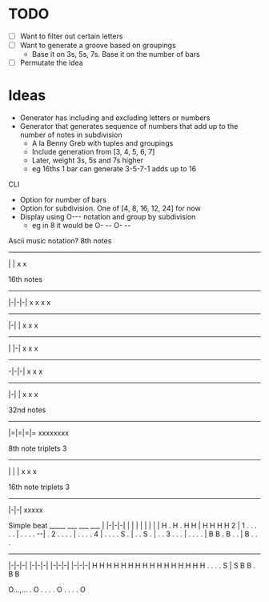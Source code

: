 # TODO
- [ ] Want to filter out certain letters
- [ ] Want to generate a groove based on groupings
  - Base it on 3s, 5s, 7s. Base it on the number of bars
- [ ] Permutate the idea

# Ideas

* Generator has including and excluding letters or numbers
* Generator that generates sequence of numbers that add up to the number of notes in subdivision
    * A la Benny Greb with tuples and groupings
    * Include generation from [3, 4, 5, 6, 7]
    * Later, weight 3s, 5s and 7s higher
    * eg 16ths 1 bar can generate 3-5-7-1 adds up to 16

CLI
* Option for number of bars
* Option for subdivision. One of [4, 8, 16, 12, 24] for now
* Display using O--- notation and group by subdivision
    * eg in 8 it would be O- -- O- --

Ascii music notation?
8th notes
 ___
|   |
x   x

16th notes
 _____
|-|-|-|
x x x x

 _____
|-|   |
x x   x

 _____
|   |-|
x   x x

 _____

 -|-|-|
  x x x

 ___
|-| |
x x x


32nd notes
 ______
|=|=|=|=
xxxxxxxx

8th note triplets
  3
 ___ 
| | |
x x x

16th note triplets
  3
 ___
|-|-|
xxxxx


Simple beat
      _____   ___       ___     ___
  |  |-|-|-| |   |  |  |   |   |   |
  |  H . H . H   H  |  H   H   H   H
2 |  1 . . . .   .  |  .   .   .   .
--|  . 2 . . .   .  |  .   .   .   .
4 |  . . . . S   .  |  .   .   S   .
  |  . . 3 . .   .  |  .   .   .   .
  |  B B . B .   .  |  B   .   .   .
 _____   _____   _____   _____
|-|-|-| |-|-|-| |-|-|-| |-|-|-|
H H H H H H H H H H H H H H H H
. . . . S       |       S
B B . B         B 


O...,...  . O . .   . . O .   . . . O

